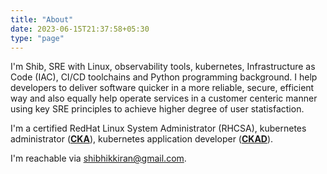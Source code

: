 ```yaml
---
title: "About"
date: 2023-06-15T21:37:58+05:30
type: "page"
---
```


I'm Shib, SRE with Linux, observability tools, kubernetes, Infrastructure as Code (IAC), CI/CD toolchains and Python programming background. I help developers to deliver software quicker in a more reliable, secure, efficient way and also equally help operate services in a customer centeric manner using key SRE principles to achieve higher degree of user statisfaction.


I'm a certified RedHat Linux System Administrator (RHCSA), kubernetes administrator (**[CKA](https://www.credly.com/badges/ad0b9f83-722e-4615-92e7-7de270d4fb83)**), kubernetes application developer (**[CKAD](https://www.credly.com/badges/ea6d945d-7c05-4ba7-b304-e3e789b3fe37)**). 


I'm reachable via shibhikkiran@gmail.com.
 
